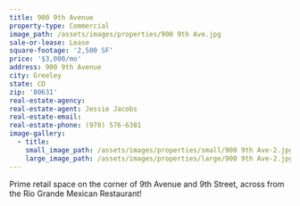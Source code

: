```yaml
---
title: 900 9th Avenue
property-type: Commercial
image_path: /assets/images/properties/900 9th Ave.jpg
sale-or-lease: Lease
square-footage: '2,500 SF'
price: '$3,000/mo'
address: 900 9th Avenue
city: Greeley
state: CO
zip: '80631'
real-estate-agency:
real-estate-agent: Jessie Jacobs
real-estate-email:
real-estate-phone: (970) 576-6381
image-gallery:
  - title:
    small_image_path: /assets/images/properties/small/900 9th Ave-2.jpg
    large_image_path: /assets/images/properties/large/900 9th Ave-2.jpg
---
```



Prime retail space on the corner of 9th Avenue and 9th Street, across from the Rio Grande Mexican Restaurant!